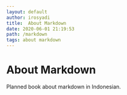 ```yaml
---
layout: default
author: irosyadi
title:  About Markdown
date: 2020-06-01 21:19:53
path: /markdown
tags: about markdown
---
```


# About Markdown

Planned book about markdown in Indonesian.
